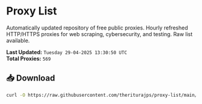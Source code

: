 # Proxy List

Automatically updated repository of free public proxies. Hourly refreshed HTTP/HTTPS proxies for web scraping, cybersecurity, and testing. Raw list available.

**Last Updated:** `Tuesday 29-04-2025 13:30:50 UTC`  
**Total Proxies:** `569`

## 📥 Download
```bash
curl -O https://raw.githubusercontent.com/theriturajps/proxy-list/main/proxies.txt
